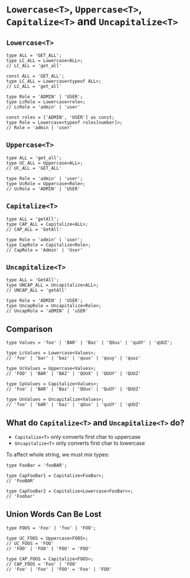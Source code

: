 # `Lowercase<T>`, `Uppercase<T>`, `Capitalize<T>` and `Uncapitalize<T>`

## `Lowercase<T>`

```
type ALL = 'GET_ALL';
type LC_ALL = Lowercase<ALL>;
// LC_ALL = 'get_all'
```

```
const ALL = 'GET_ALL';
type LC_ALL = Lowercase<typeof ALL>;
// LC_ALL = 'get_all'
```

```
type Role = 'ADMIN' | 'USER';
type LcRole = Lowercase<role>;
// LcRole = 'admin' | 'user'
```

```
const roles = ['ADMIN', 'USER'] as const;
type Role = Lowercase<typeof roles[number]>;
// Role = 'admin | 'user'
```

## `Uppercase<T>`

```
type ALL = 'get_all';
type UC_ALL = Uppercase<ALL>;
// UC_ALL = 'GET_ALL'
```

```
type Role = 'admin' | 'user';
type UcRole = Uppercase<Role>;
// UcRole = 'ADMIN' | 'USER'
```

## `Capitalize<T>`

```
type ALL = 'getAll';
type CAP_ALL = Capitalize<ALL>;
// CAP_ALL = 'GetAll'
```

```
type Role = 'admin' | 'user';
type CapRole = Capitalize<Role>;
// CapRole = 'Admin' | 'User'
```

## `Uncapitalize<T>`

```
type ALL = 'GetAll';
type UNCAP_ALL = Uncapitalize<ALL>;
// UNCAP_ALL = 'getAll'
```

```
type Role = 'ADMIN' | 'USER';
type UncapRole = Uncapitalize<Role>;
// UncapRole = 'aDMIN' | 'uSER'
```

## Comparison

```
type Values = 'foo' | 'BAR' | 'Baz' | 'QUux' | 'quUY' | 'qUUZ';

type LcValues = Lowercase<Values>;
// 'foo' | 'bar' | 'baz' | 'quux' | 'quuy' | 'quuz'

type UcValues = Uppercase<Values>;
// 'FOO' | 'BAR' | 'BAZ' | 'QUUX' | 'QUUY' | 'QUUZ'

type CpValues = Capitalize<Values>;
// 'Foo' | 'BAR' | 'Baz' | 'QUux' | 'QuUY' | 'QUUZ'

type UnValues = Uncapitalize<Values>;
// 'foo' | 'bAR' | 'baz' | 'qUux' | 'quUY' | 'qUUZ'
```

## What do `Capitalize<T>` and `Uncapitalize<T>` do?

* `Capitalize<T>` only converts first char to uppercase
* `Uncapitalize<T>` only converts first char to lowercase

To affect whole string, we must mix types:

```
type FooBar = 'fooBAR';

type CapFooBar1 = Capitalize<FooBar>;
// 'FooBAR'

type CapFooBar2 = Capitalize<Lowercase<FooBar>>;
// 'Foobar'
```

## Union Words Can Be Lost

```
type FOOS = 'Foo' | 'foo' | 'FOO';

type UC_FOOS = Uppercase<FOOS>;
// UC_FOOS = 'FOO'
// 'FOO' | 'FOO' | 'FOO' = 'FOO'

type CAP_FOOS = Capitalize<FOOS>;
// CAP_FOOS = 'Foo' | 'FOO'
// 'Foo' | 'Foo' | 'FOO' = 'Foo' | 'FOO'
```